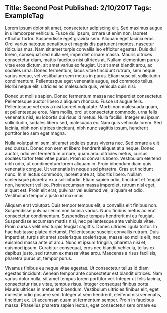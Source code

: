 Title: Second Post
Published: 2/10/2017
Tags: ExampleTag
---
Lorem ipsum dolor sit amet, consectetur adipiscing elit. Sed maximus augue in ullamcorper vehicula. Fusce dui ipsum, ornare ut enim non, laoreet efficitur tortor. Suspendisse eget gravida sem. Aliquam eget lacinia eros. Orci varius natoque penatibus et magnis dis parturient montes, nascetur ridiculus mus. Nam sit amet turpis convallis leo efficitur egestas. Duis dui lorem, consequat sed nulla vel, imperdiet ornare massa. Mauris ultrices consectetur diam, mattis faucibus nisi ultrices at. Nullam elementum purus vitae eros dictum, sit amet varius ex feugiat. Ut sit amet blandit arcu, ac sodales urna. Donec fermentum, lacus vitae tincidunt rutrum, sem neque varius neque, vel vestibulum sem metus in purus. Etiam suscipit sollicitudin condimentum. Pellentesque eget venenatis augue, sed commodo tellus. Morbi neque elit, ultricies ac malesuada quis, vehicula quis nisi.

Donec ut mollis sapien. Donec fermentum massa nec imperdiet consectetur. Pellentesque auctor libero a aliquam rhoncus. Fusce ut augue felis. Pellentesque vel eros a nisi laoreet vulputate. Morbi non malesuada quam, at pellentesque eros. Nam mollis, orci ut consectetur commodo, urna felis venenatis nisl, eu lobortis dui risus id metus. Nulla facilisi. Integer eu ipsum sollicitudin, sodales libero sed, malesuada ex. Nam quis vehicula lorem. Sed lacinia, nibh non ultrices tincidunt, nibh nunc sagittis ipsum, hendrerit porttitor leo sem eget magna.

Nulla volutpat mi sem, sit amet sodales purus viverra nec. Sed ornare a elit sed cursus. Donec non sem et libero hendrerit aliquet at a neque. Donec auctor, odio vel fermentum ornare, quam arcu ultricies metus, cursus sodales tortor felis vitae purus. Proin id convallis libero. Vestibulum eleifend nibh odio, ut condimentum lorem aliquam in. Proin bibendum diam quis venenatis congue. Ut venenatis in neque sed pharetra. Cras ut tincidunt nunc. In in lectus commodo, laoreet ante at, lobortis libero. Nullam scelerisque pharetra ex a sollicitudin. Etiam sapien odio, tincidunt et feugiat non, hendrerit vel leo. Proin accumsan massa imperdiet, rutrum nisl eget, aliquet est. Proin elit erat, pulvinar vel euismod vel, aliquam et odio. Vestibulum tempor a justo id maximus.

Aliquam erat volutpat. Duis tempor tempus elit, a convallis elit finibus non. Suspendisse pulvinar enim non lacinia varius. Nunc finibus metus ac erat consectetur condimentum. Suspendisse tempus hendrerit mi eu feugiat. Suspendisse accumsan mattis nisi, nec pellentesque ante vehicula vitae. Proin cursus velit nec turpis feugiat sagittis. Donec ultrices ligula tortor. In hac habitasse platea dictumst. Pellentesque suscipit convallis rutrum. Duis imperdiet, turpis sit amet scelerisque scelerisque, massa leo mollis elit, nec euismod massa ante ut arcu. Nunc et ipsum fringilla, pharetra nisi et, euismod ipsum. Curabitur consequat, eros nec blandit vehicula, tellus ex dapibus justo, sed rutrum ex massa vitae arcu. Maecenas a risus facilisis, pharetra purus ut, tempor purus.

Vivamus finibus eu neque vitae egestas. Ut consectetur tellus id diam egestas tincidunt. Aenean tempor ante consectetur est blandit ultrices. Nam varius dolor nulla, sit amet tempus lorem porttitor vel. Integer ut felis lacinia, consectetur risus vitae, tempus risus. Integer consequat finibus porta. Mauris ultrices in metus et bibendum. Vestibulum ultricies finibus elit, eget molestie odio posuere sed. Integer at sem hendrerit, eleifend nisi venenatis, tincidunt ex. Ut accumsan quam ut fermentum semper. Proin in faucibus massa. Phasellus pharetra sapien lectus, eget consectetur sem ornare eu.
